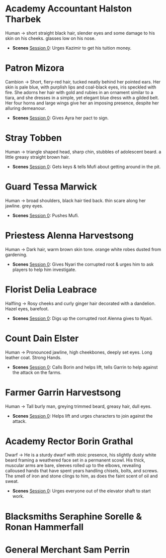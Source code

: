 # Academy Accountant Halston Tharbek
Human -> short straight black hair, slender eyes and some damage to his skin on his cheeks. glasses low on his nose.
- **Scenes**
  [Session 0](dm/session_notes/session_00.md#kazimirs-tuition-struggle): Urges Kazimir to get his tuition money.

# Patron Mizora
Cambion -> Short, fiery-red hair, tucked neatly behind her pointed ears. Her skin is pale blue, with purplish lips and coal-black eyes, iris speckled with fire. She adorns her hair with gold and rubies in an ornament similar to a tiara, and she dresses in a simple, yet elegant blue dress with a gilded belt. Her four horns and large wings give her an imposing presence, despite her alluring demeanour.
- **Scenes**
  [Session 0](dm/session_notes/session_00.md#ayras-pact): Gives Ayra her pact to sign.

# Stray Tobben
Human -> triangle shaped head, sharp chin, stubbles of adolescent beard. a little greasy straight brown hair.
- **Scenes**
  [Session 0](dm/session_notes/session_00.md#mufis-performance): Gets keys & tells Mufi about getting around in the pit.

# Guard Tessa Marwick
Human -> broad shoulders, black hair tied back. thin scare along her jawline. grey eyes.
- **Scenes**
  [Session 0](dm/session_notes/session_00.md#mufis-performance): Pushes Mufi.

# Priestess Alenna Harvestsong
Human -> Dark hair, warm brown skin tone. orange white robes dusted from gardening.
- **Scenes**
  [Session 0](dm/session_notes/session_00.md#nyari-investigates-the-pollution): Gives Nyari the corrupted root & urges him to ask players to help him investigate.  

# Florist Delia Leabrace
Halfling -> Rosy cheeks and curly ginger hair decorated with a dandelion. Hazel eyes, barefoot. 
- **Scenes**
  [Session 0](dm/session_notes/session_00.md#nyari-investigates-the-pollution): Digs up the corrupted root Alenna gives to Nyari.  

# Count Dain Elster
Human -> Pronounced jawline, high cheekbones, deeply set eyes. Long leather coat. Strong Hands.
- **Scenes**
  [Session 0](dm/session_notes/session_00.md#the-elevator-scene): Calls Borin and helps lift, tells Garrin to help against the attack on the farms. 

# Farmer Garrin Harvestsong
Human -> Tall burly man, greying trimmed beard, greasy hair, dull eyes.
- **Scenes**
  [Session 0](dm/session_notes/session_00.md#the-elevator-scene): Helps lift and urges characters to join against the attack.

# Academy Rector Borin Grathal
Dwarf -> He is a sturdy dwarf with stoic presence, his slightly dusty white beard framing a weathered face set in a permanent scowl. His thick, muscular arms are bare, sleeves rolled up to the elbows, revealing calloused hands that have spent years handling chisels, bolts, and screws. The smell of iron and stone clings to him, as does the faint scent of oil and sweat. 
- **Scenes**
  [Session 0](dm/session_notes/session_00.md#after-the-dust-settles): Urges everyone out of the elevator shaft to start work.


# Blacksmiths Seraphine Sorelle & Ronan Hammerfall

# General Merchant Sam Perrin